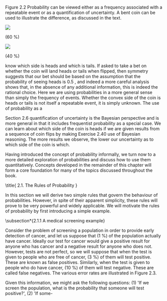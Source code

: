 Figure 2.2 Probability can be viewed either as a frequency associated with a repeatable event or as a quantification of uncertainty. A bent coin can be used to illustrate the difference, as discussed in the text.

![](https://cdn.mathpix.com/cropped/2024_05_10_1ff7c1baa6bdceecd13ag-1.jpg?height=244&width=354&top_left_y=222&top_left_x=917)

\(60 \%\)

![](https://cdn.mathpix.com/cropped/2024_05_10_1ff7c1baa6bdceecd13ag-1.jpg?height=239&width=342&top_left_y=230&top_left_x=1302)

\(40 \%\)

know which side is heads and which is tails. If asked to take a bet on whether the coin will land heads or tails when flipped, then symmetry suggests that our bet should be based on the assumption that the probability of seeing heads is 0.5 , and indeed a more careful analysis shows that, in the absence of any additional information, this is indeed the rational choice. Here we are using probabilities in a more general sense than simply the frequency of events. Whether the convex side of the coin is heads or tails is not itself a repeatable event, it is simply unknown. The use of probability as a

Section 2.6 quantification of uncertainty is the Bayesian perspective and is more general in that it includes frequentist probability as a special case. We can learn about which side of the coin is heads if we are given results from a sequence of coin flips by making Exercise 2.40 use of Bayesian reasoning. The more results we observe, the lower our uncertainty as to which side of the coin is which.

Having introduced the concept of probability informally, we turn now to a more detailed exploration of probabilities and discuss how to use them quantitatively. Concepts developed in the remainder of this chapter will form a core foundation for many of the topics discussed throughout the book.

\title{
2.1. The Rules of Probability
}

In this section we will derive two simple rules that govern the behaviour of probabilities. However, in spite of their apparent simplicity, these rules will prove to be very powerful and widely applicable. We will motivate the rules of probability by first introducing a simple example.

\subsection*{2.1.1 A medical screening example}

Consider the problem of screening a population in order to provide early detection of cancer, and let us suppose that \(1 \%\) of the population actually have cancer. Ideally our test for cancer would give a positive result for anyone who has cancer and a negative result for anyone who does not. However, tests are not perfect, so we will suppose that when the test is given to people who are free of cancer, \(3 \%\) of them will test positive. These are known as false positives. Similarly, when the test is given to people who do have cancer, \(10 \%\) of them will test negative. These are called false negatives. The various error rates are illustrated in Figure 2.3.

Given this information, we might ask the following questions: (1) 'If we screen the population, what is the probability that someone will test positive?', (2) 'If some-